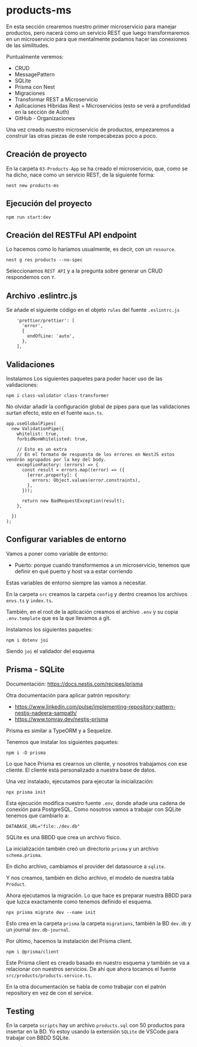 # products-ms

En esta sección crearemos nuestro primer microservicio para manejar productos, pero nacerá como un servicio REST que luego transformaremos en un microservicio para que mentalmente podamos hacer las conexiones de las similitudes.

Puntualmente veremos:

- CRUD
- MessagePattern
- SQLite
- Prisma con Nest
- Migraciones
- Transformar REST a Microservicio
- Aplicaciones Híbridas Rest + Microservicios (esto se verá a profundidad en la sección de Auth)
- GitHub - Organizaciones

Una vez creado nuestro microservicio de productos, empezaremos a construir las otras piezas de este rompecabezas poco a poco.

## Creación de proyecto

En la carpeta `03-Products-App` se ha creado el microservicio, que, como se ha dicho, nace como un servicio REST, de la siguiente forma:

```
nest new products-ms
```

## Ejecución del proyecto

```
npm run start:dev
```

## Creación del RESTFul API endpoint

Lo hacemos como lo haríamos usualmente, es decir, con un `resource`.

```
nest g res products --no-spec
```

Seleccionamos `REST API` y a la pregunta sobre generar un CRUD respondemos con `Y`.

## Archivo .eslintrc.js

Se añade el siguiente código en el objeto `rules` del fuente `.eslintrc.js`

```
    'prettier/prettier': [
      'error',
      {
        endOfLine: 'auto',
      },
    ],
```

## Validaciones

Instalamos Los siguientes paquetes para poder hacer uso de las validaciones:

```
npm i class-validator class-transformer
```

No olvidar añadir la configuración global de pipes para que las validaciones surtan efecto, esto en el fuente `main.ts`.

```
app.useGlobalPipes(
  new ValidationPipe({
    whitelist: true,
    forbidNonWhitelisted: true,

    // Esto es un extra
    // En el formato de respuesta de los errores en NestJS estos vendrán agrupados por la key del body.
    exceptionFactory: (errors) => {
      const result = errors.map((error) => ({
        [error.property]: {
          errors: Object.values(error.constraints),
        },
      }));

      return new BadRequestException(result);
    },

  })
);
```

## Configurar variables de entorno

Vamos a poner como variable de entorno:

- Puerto: porque cuando transformemos a un microservicio, tenemos que definir en qué puerto y host va a estar corriendo

Estas variables de entorno siempre las vamos a necesitar.

En la carpeta `src` creamos la carpeta `config` y dentro creamos los archivos `envs.ts` y `index.ts`.

También, en el root de la aplicación creamos el archivo `.env` y su copia `.env.template` que es la que llevamos a git.

Instalamos los siguientes paquetes:

```
npm i dotenv joi
```

Siendo `joi` el validador del esquema

## Prisma - SQLite

Documentación: https://docs.nestjs.com/recipes/prisma

Otra documentación para aplicar patrón repository:

- https://www.linkedin.com/pulse/implementing-repository-pattern-nestjs-nadeera-sampath/
- https://www.tomray.dev/nestjs-prisma

Prisma es similar a TypeORM y a Sequelize.

Tenemos que instalar los siguientes paquetes:

```
npm i -D prisma
```

Lo que hace Prisma es crearnos un cliente, y nosotros trabajamos con ese cliente. El cliente está personalizado a nuestra base de datos.

Una vez instalado, ejecutamos para ejecutar la inicialización:

```
npx prisma init
```

Esta ejecución modifica nuestro fuente `.env`, donde añade una cadena de conexión para PostgreSQL. Como nosotros vamos a trabajar con SQLite tenemos que cambiarlo a:

```
DATABASE_URL="file:./dev.db"
```

SQLite es una BBDD que crea un archivo físico.

La inicialización también creó un directorio `prisma` y un archivo `schema.prisma`.

En dicho archivo, cambiamos el provider del datasource a `sqlite`.

Y nos creamos, también en dicho archivo, el modelo de nuestra tabla `Product`.

Ahora ejecutamos la migración. Lo que hace es preparar nuestra BBDD para que luzca exactamente como tenemos definido el esquema.

```
npx prisma migrate dev --name init
```

Esto crea en la carpeta `prisma` la carpeta `migrations`, también la BD `dev.db` y un journal `dev.db-journal`.

Por último, hacemos la instalación del Prisma client.

```
npm i @prisma/client
```

Este Prisma client es creado basado en nuestro esquema y también se va a relacionar con nuestros servicios. De ahí que ahora tocamos el fuente `src/products/products.service.ts`.

En la otra documentación se habla de como trabajar con el patrón repository en vez de con el service.

## Testing

En la carpeta `scripts` hay un archivo `products.sql` con 50 productos para insertar en la BD. Yo estoy usando la extensión `SQLite` de VSCode para trabajar con BBDD SQLite.
